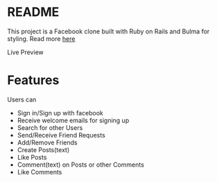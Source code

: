 # README

This project is a Facebook clone built with Ruby on Rails and Bulma for styling. Read more [here](https://www.theodinproject.com/courses/ruby-on-rails/lessons/final-project)

Live Preview

# Features

Users can

- Sign in/Sign up with facebook
- Receive welcome emails for signing up
- Search for other Users
- Send/Receive Friend Requests
- Add/Remove Friends
- Create Posts(text)
- Like Posts
- Comment(text) on Posts or other Comments
- Like Comments
